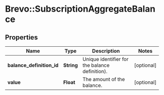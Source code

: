 # Brevo::SubscriptionAggregateBalance

## Properties
Name | Type | Description | Notes
------------ | ------------- | ------------- | -------------
**balance_definition_id** | **String** | Unique identifier for the balance definition). | [optional] 
**value** | **Float** | The amount of the balance. | [optional] 


